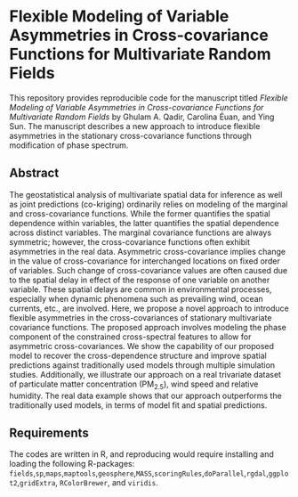 # Flexible Modeling of Variable Asymmetries in Cross-covariance Functions for Multivariate Random Fields
This repository provides reproducible code for the manuscript titled *Flexible Modeling of Variable Asymmetries in Cross-covariance Functions for Multivariate Random Fields* by Ghulam A. Qadir, Carolina Éuan, and Ying Sun. The manuscript describes a new approach to introduce flexible asymmetries in the stationary cross-covariance functions through modification of phase spectrum.

## Abstract

The geostatistical analysis of multivariate spatial data for inference as well as joint predictions (co-kriging) ordinarily relies on modeling of the marginal and cross-covariance functions. While the former quantifies the spatial dependence within variables, the latter quantifies the spatial dependence across distinct variables. 
The marginal covariance functions are always symmetric; however, the cross-covariance functions often exhibit asymmetries in the real data. Asymmetric cross-covariance implies change in the value of cross-covariance for interchanged locations on fixed order of variables. Such change of cross-covariance values are often caused due to the spatial delay in effect of the response of one variable on another variable. These spatial delays are common in environmental processes, especially when dynamic phenomena such as prevailing wind, ocean currents, etc., are involved.  Here, we propose a novel approach to introduce flexible asymmetries in the cross-covariances of stationary multivariate covariance functions. The proposed approach involves modeling the phase component of the constrained cross-spectral features to allow for asymmetric cross-covariances. We show the capability of our proposed model to recover the cross-dependence structure and improve spatial predictions against traditionally used models through multiple simulation studies. Additionally, we illustrate our approach on a real trivariate dataset of particulate matter concentration (PM<sub>2.5</sub>), wind speed and relative humidity. The real data example shows that our approach outperforms the traditionally used models, in terms of model fit and spatial predictions.
## Requirements

The codes are written in R, and reproducing would require installing and loading the following R-packages: `fields`,`sp`,`maps`,`maptools`,`geosphere`,`MASS`,`scoringRules`,`doParallel`,`rgdal`,`ggplot2`,`gridExtra`, `RColorBrewer`, and `viridis`. 

##

